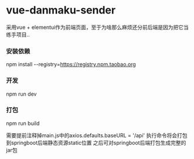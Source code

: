 # vue-danmaku-sender
采用vue + elementui作为前端页面，至于为啥那么麻烦还分前后端是因为把它当练手项目..

### 安装依赖
npm install --registry=https://registry.npm.taobao.org

### 开发
npm run dev

### 打包
npm run build

需要提前注释掉main.js中的axios.defaults.baseURL = '/api'
执行命令将会打包到springboot后端静态资源static位置
之后可对springboot后端打包生成完整的jar包
